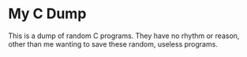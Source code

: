 # My C Dump

This is a dump of random C programs. They have no rhythm or reason, other than me wanting to save these random, useless programs.
